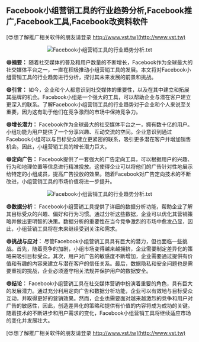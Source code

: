 ## **Facebook小组营销工具的行业趋势分析,Facebook推广,Facebook工具,Facebook改资料软件**

[😍想了解推广相关软件的朋友请登录 http://www.vst.tw](http://www.vst.tw)

 <center><img src="https://vst.tw/MP4/tuiguang/png/5.png" alt="Facebook小组营销工具的行业趋势分析.txt"></center>

**😄摘要：**
随着社交媒体的普及和用户数量的不断增长，Facebook作为全球最大的社交媒体平台之一，一直在积极推动小组营销工具的发展。本文将对Facebook小组营销工具的行业趋势进行分析，探讨其未来发展的前景和挑战。

**😄引言：**
如今，企业和个人都意识到社交媒体的重要性，以及在其中建立和拓展其品牌的机会。Facebook小组是一个强大的工具，可以帮助企业与潜在客户建立更深入的联系。了解Facebook小组营销工具的行业趋势对于企业和个人来说至关重要，因为这有助于他们在竞争激烈的市场中保持竞争力。

**😄增长潜力：**
Facebook作为全球最大的社交媒体平台之一，拥有数十亿的用户。小组功能为用户提供了一个分享兴趣、互动交流的空间。企业意识到通过Facebook小组可以与目标受众建立更紧密的联系，吸引更多潜在客户并增加销售机会。因此，小组营销工具的增长潜力巨大。

**😄定向广告：**
Facebook提供了一套强大的广告定向工具，可以根据用户的兴趣、行为和地理位置等信息进行精准投放。这使得企业可以将他们的广告针对性地展示给特定的小组成员，提高广告投放的效果。随着Facebook对广告定向技术的不断改进，小组营销工具的市场价值将进一步提升。

 <center><img src="https://vst.tw/MP4/tuiguang/png/4.png" alt="Facebook小组营销工具的行业趋势分析.txt"></center>

**😄数据分析：**
Facebook小组营销工具提供了详细的数据分析功能，帮助企业了解其目标受众的兴趣、偏好和行为习惯。通过分析这些数据，企业可以优化其营销策略并做出更明智的决策。数据分析的重要性在当今竞争激烈的市场中愈发凸显，因此，小组营销工具将在未来继续受到关注和需求。

**😄挑战与应对：**
尽管Facebook小组营销工具具有巨大的潜力，但也面临一些挑战。首先，随着竞争的加剧，小组市场变得越来越拥挤，企业需要制定差异化的策略来吸引目标受众。其次，用户对广告的敏感度不断增加，企业需要通过提供有价值和有趣的内容来建立与潜在客户的信任关系。最后，数据隐私和安全问题也是需要重视的挑战，企业必须遵守相关法规并保护用户的数据安全。

**😄结论：**
Facebook小组营销工具在社交媒体营销中扮演着重要的角色，具有巨大的发展潜力。通过充分利用定向广告和数据分析功能，企业可以有效地与目标受众互动，并取得更好的营销效果。然而，企业也需要面对越来越激烈的竞争和用户对广告的敏感性，因此，创造差异化的策略和提供有价值的内容将成为成功的关键。随着技术的不断进步和用户需求的变化，Facebook小组营销工具将继续适应市场的变化并发展壮大。

[😍想了解推广相关软件的朋友请登录 http://www.vst.tw](http://www.vst.tw)



